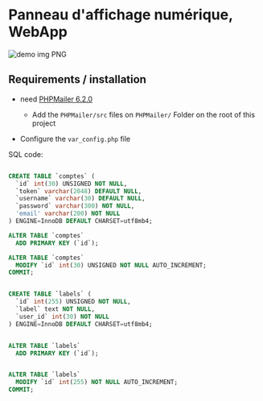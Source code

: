 # Panneau d'affichage numérique, WebApp

![demo img PNG](./demo/demo2.png)


## Requirements / installation

- need [ PHPMailer 6.2.0 ](https://github.com/PHPMailer/PHPMailer/releases/tag/v6.2.0)
  - Add the `PHPMailer/src` files on `PHPMailer/` Folder on the root of this project

- Configure the `var_config.php` file

SQL code:
```SQL

CREATE TABLE `comptes` (
  `id` int(30) UNSIGNED NOT NULL,
  `token` varchar(2048) DEFAULT NULL,
  `username` varchar(30) DEFAULT NULL,
  `password` varchar(300) NOT NULL,
  'email' varchar(200) NOT NULL
) ENGINE=InnoDB DEFAULT CHARSET=utf8mb4;

ALTER TABLE `comptes`
  ADD PRIMARY KEY (`id`);

ALTER TABLE `comptes`
  MODIFY `id` int(30) UNSIGNED NOT NULL AUTO_INCREMENT;
COMMIT;


CREATE TABLE `labels` (
  `id` int(255) UNSIGNED NOT NULL,
  `label` text NOT NULL,
  `user_id` int(30) NOT NULL
) ENGINE=InnoDB DEFAULT CHARSET=utf8mb4;


ALTER TABLE `labels`
  ADD PRIMARY KEY (`id`);


ALTER TABLE `labels`
  MODIFY `id` int(255) NOT NULL AUTO_INCREMENT;
COMMIT;

```
